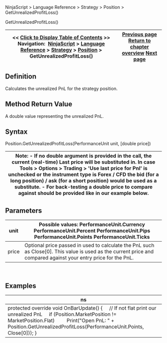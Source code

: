 ﻿
NinjaScript \> Language Reference \> Strategy \> Position \> GetUnrealizedProfitLoss()

GetUnrealizedProfitLoss()

| \<\< [Click to Display Table of Contents](position_getunrealizedprofitloss.md) \>\> **Navigation:**     [NinjaScript](ninjascript-1.md) \> [Language Reference](language_reference_wip-1.md) \> [Strategy](strategy-1.md) \> [Position](position-1.md) \> GetUnrealizedProfitLoss() | [Previous page](position_averageprice-1.md) [Return to chapter overview](position-1.md) [Next page](position_instrument-1.md) |
| --- | --- |
## Definition
Calculates the unrealized PnL for the strategy position.
## 
## Method Return Value
A double value representing the unrealized PnL.
## 
## Syntax
Position.GetUnrealizedProfitLoss(PerformanceUnit unit, \[double price])
 

| Note:  - If no double argument is provided in the call, the current (real\-time) Last price will be substituted in. In case Tools \> Options \> Trading \> 'Use last price for Pnl' is unchecked or the instrument type is Forex / CFD the bid (for a long position) / ask (for a short position) would be used as a substitute. - For back\-testing a double price to compare against should be provided like in our example below. |
| --- |

## Parameters

| unit | Possible values: PerformanceUnit.Currency PerformanceUnit.Percent PerformanceUnit.Pips PerformanceUnit.Points PerformanceUnit.Ticks |
| --- | --- |
| price | Optional price passed in used to calculate the PnL such as Close\[0]. This value is used as the current price and compared against your entry price for the PnL. |
 
## 
## Examples

| ns |
| --- |
| protected override void OnBarUpdate() {      // If not flat print our unrealized PnL      if (Position.MarketPosition !\= MarketPosition.Flat)          Print("Open PnL: " \+ Position.GetUnrealizedProfitLoss(PerformanceUnit.Points, Close\[0])); } |
